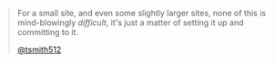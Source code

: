 > For a small site, and even some slightly larger sites, none of this is mind-blowingly _difficult_, it's just a matter of setting it up and committing to it.
>
> [@tsmith512](https://twitter.com/tsmith512)
